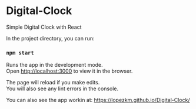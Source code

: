 # Digital-Clock
Simple Digital Clock with React

In the project directory, you can run:

### `npm start`

Runs the app in the development mode.\
Open [http://localhost:3000](http://localhost:3000) to view it in the browser.

The page will reload if you make edits.\
You will also see any lint errors in the console.

You can also see the app workin at:
https://lopezkm.github.io/Digital-Clock/
